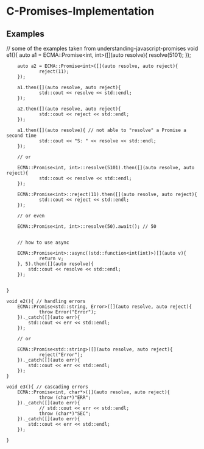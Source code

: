 # C-Promises-Implementation


## Examples
// some of the examples taken from <url> understanding-javascript-promises </url>
	void e1(){
		auto a1 = ECMA::Promise<int, int>([](auto resolve){
				resolve(5101);
		});

		auto a2 = ECMA::Promise<int>([](auto resolve, auto reject){
				reject(11);
		});

		a1.then([](auto resolve, auto reject){
				std::cout << resolve << std::endl;
		});

		a2.then([](auto resolve, auto reject){
				std::cout << reject << std::endl;
		});

		a1.then([](auto resolve){ // not able to "resolve" a Promise a second time
				std::cout << "S: " << resolve << std::endl;
		});

		// or

		ECMA::Promise<int, int>::resolve(5101).then([](auto resolve, auto reject){
				std::cout << resolve << std::endl;
		});

		ECMA::Promise<int>::reject(11).then([](auto resolve, auto reject){
				std::cout << reject << std::endl;
		});

		// or even

		ECMA::Promise<int, int>::resolve(50).await(); // 50


		// how to use async 

		ECMA::Promise<int>::async((std::function<int(int)>)[](auto v){
				return v;
		}, 5).then([](auto resolve){
			std::cout << resolve << std::endl;
		});


	}

	void e2(){ // handling errors
		ECMA::Promise<std::string, Error>([](auto resolve, auto reject){
				throw Error("Error");
		})._catch([](auto err){
			std::cout << err << std::endl;
		});

		// or

		ECMA::Promise<std::string>([](auto resolve, auto reject){
				reject("Error");
		})._catch([](auto err){
			std::cout << err << std::endl;
		});
	}

	void e3(){ // cascading errors
		ECMA::Promise<int, char*>([](auto resolve, auto reject){
				throw (char*)"ERR";
		})._catch([](auto err){
				// std::cout << err << std::endl;
				throw (char*)"SEC";
		})._catch([](auto err){
			std::cout << err << std::endl;
		});

	}
